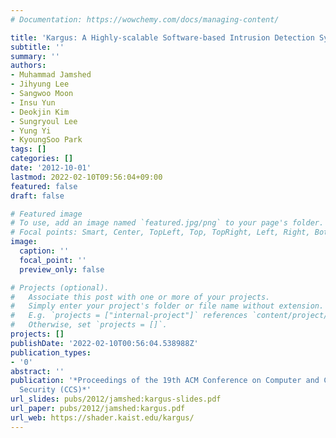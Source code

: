 ```yaml
---
# Documentation: https://wowchemy.com/docs/managing-content/

title: 'Kargus: A Highly-scalable Software-based Intrusion Detection System'
subtitle: ''
summary: ''
authors:
- Muhammad Jamshed
- Jihyung Lee
- Sangwoo Moon
- Insu Yun
- Deokjin Kim
- Sungryoul Lee
- Yung Yi
- KyoungSoo Park
tags: []
categories: []
date: '2012-10-01'
lastmod: 2022-02-10T09:56:04+09:00
featured: false
draft: false

# Featured image
# To use, add an image named `featured.jpg/png` to your page's folder.
# Focal points: Smart, Center, TopLeft, Top, TopRight, Left, Right, BottomLeft, Bottom, BottomRight.
image:
  caption: ''
  focal_point: ''
  preview_only: false

# Projects (optional).
#   Associate this post with one or more of your projects.
#   Simply enter your project's folder or file name without extension.
#   E.g. `projects = ["internal-project"]` references `content/project/deep-learning/index.md`.
#   Otherwise, set `projects = []`.
projects: []
publishDate: '2022-02-10T00:56:04.538988Z'
publication_types:
- '0'
abstract: ''
publication: '*Proceedings of the 19th ACM Conference on Computer and Communications
  Security (CCS)*'
url_slides: pubs/2012/jamshed:kargus-slides.pdf
url_paper: pubs/2012/jamshed:kargus.pdf
url_web: https://shader.kaist.edu/kargus/
---
```

